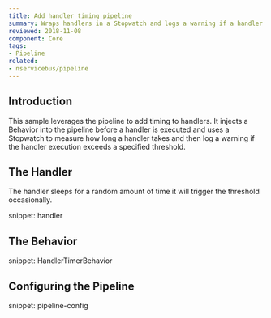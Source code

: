 ```yaml
---
title: Add handler timing pipeline
summary: Wraps handlers in a Stopwatch and logs a warning if a handler exceeds a given threshold.
reviewed: 2018-11-08
component: Core
tags:
- Pipeline
related:
- nservicebus/pipeline
---
```


## Introduction

This sample leverages the pipeline to add timing to handlers. It injects a Behavior into the pipeline before a handler is executed and uses a Stopwatch to measure how long a handler takes and then log a warning if the handler execution exceeds a specified threshold.


## The Handler

The handler sleeps for a random amount of time it will trigger the threshold occasionally.

snippet: handler


## The Behavior

snippet: HandlerTimerBehavior


## Configuring the Pipeline

snippet: pipeline-config
